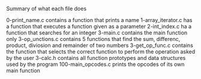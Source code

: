 Summary of what each file does

0-print_name.c contains a function that prints a name
1-array_iterator.c has a function that executes a function given as a parameter
2-int_index.c ha a function that searches for an integer
3-main.c contains the main function only
3-op_unctions.c contains 5 functions that find the sum, differenc, product, diviosion and remainder of two numbers
3-get_op_func.c contains the function that selects the correct function to perform the operation asked by the user
3-calc.h contains all function prototypes and data structures used by the program
100-main_opcodes.c prints the opcodes of its own main function
